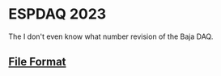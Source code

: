 # ESPDAQ 2023
The I don't even know what number revision of the Baja DAQ.

## [File Format](FileFormat.md)